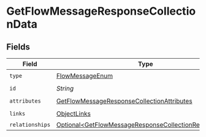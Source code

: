 # GetFlowMessageResponseCollectionData


## Fields

| Field                                                                                                                                | Type                                                                                                                                 | Required                                                                                                                             | Description                                                                                                                          |
| ------------------------------------------------------------------------------------------------------------------------------------ | ------------------------------------------------------------------------------------------------------------------------------------ | ------------------------------------------------------------------------------------------------------------------------------------ | ------------------------------------------------------------------------------------------------------------------------------------ |
| `type`                                                                                                                               | [FlowMessageEnum](../../models/components/FlowMessageEnum.md)                                                                        | :heavy_check_mark:                                                                                                                   | N/A                                                                                                                                  |
| `id`                                                                                                                                 | *String*                                                                                                                             | :heavy_check_mark:                                                                                                                   | N/A                                                                                                                                  |
| `attributes`                                                                                                                         | [GetFlowMessageResponseCollectionAttributes](../../models/components/GetFlowMessageResponseCollectionAttributes.md)                  | :heavy_check_mark:                                                                                                                   | N/A                                                                                                                                  |
| `links`                                                                                                                              | [ObjectLinks](../../models/components/ObjectLinks.md)                                                                                | :heavy_check_mark:                                                                                                                   | N/A                                                                                                                                  |
| `relationships`                                                                                                                      | [Optional\<GetFlowMessageResponseCollectionRelationships>](../../models/components/GetFlowMessageResponseCollectionRelationships.md) | :heavy_minus_sign:                                                                                                                   | N/A                                                                                                                                  |